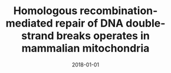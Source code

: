 ---
title: "Homologous recombination-mediated repair of DNA double-strand breaks operates in mammalian mitochondria"
collection: publications
category: journal
permalink: /publication/2018-01-01-hr-mitochondria
excerpt: 'This study provides evidence that homologous recombination operates in mammalian mitochondria for DNA double-strand break repair.'
date: 2018-01-01
venue: 'Cellular and Molecular Life Sciences'
paperurl: 'https://link.springer.com/article/10.1007/s00018-018-2762-7'
citation: 'Dahal, S., Dubey, S., & Raghavan, S.C. (2018). &quot;Homologous recombination-mediated repair of DNA double-strand breaks operates in mammalian mitochondria.&quot; <i>Cellular and Molecular Life Sciences</i>. 75, 1641-1655.'
---